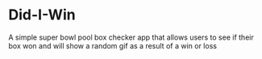 # Did-I-Win
A simple super bowl pool box checker app that allows users to see if their box won and will show a random gif as a result of a win or loss

